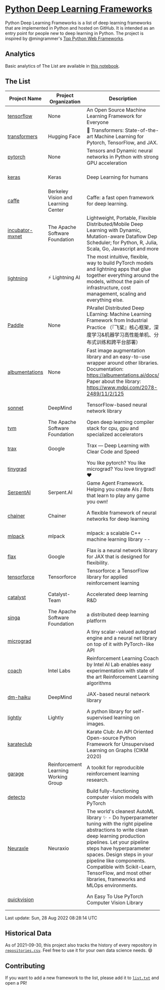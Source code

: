 # [Python Deep Learning Frameworks](https://www.github.com/shimst3r/python-deep-learning-frameworks)

Python Deep Learning Frameworks is a list of deep learning frameworks that are implemented in Python and hosted on GitHub. It is intended as an entry point for people new to deep learning in Python. The project is inspired by @mingrammer's [Top Python Web Frameworks](https://github.com/mingrammer/python-web-framework-stars).

## Analytics

Basic analytics of The List are available in [this notebook](./notebooks/development_over_time.ipynb).

## The List

| Project Name | Project Organization | Description | Stars | Forks | Open Issues | Last Commit |
| ------------ | -------------------- | ----------- | ----: | ----: | ----------: | ----------- |
| [tensorflow](https://tensorflow.org) | None | An Open Source Machine Learning Framework for Everyone | 167404 | 87115 | 2345 | 0 day(s) ago |
| [transformers](https://huggingface.co/transformers) | Hugging Face | 🤗 Transformers: State-of-the-art Machine Learning for Pytorch, TensorFlow, and JAX. | 69144 | 15956 | 572 | 0 day(s) ago |
| [pytorch](https://pytorch.org) | None | Tensors and Dynamic neural networks in Python with strong GPU acceleration | 58282 | 16243 | 9911 | 0 day(s) ago |
| [keras](http://keras.io/) | Keras | Deep Learning for humans | 56013 | 19169 | 331 | 0 day(s) ago |
| [caffe](http://caffe.berkeleyvision.org/) | Berkeley Vision and Learning Center | Caffe: a fast open framework for deep learning. | 32811 | 19006 | 1180 | 0 day(s) ago |
| [incubator-mxnet](https://mxnet.apache.org) | The Apache Software Foundation | Lightweight, Portable, Flexible Distributed/Mobile Deep Learning with Dynamic, Mutation-aware Dataflow Dep Scheduler; for Python, R, Julia, Scala, Go, Javascript and more | 20067 | 6883 | 1989 | 0 day(s) ago |
| [lightning](https://lightning.ai) | ⚡️ Lightning AI  | The most intuitive, flexible, way to build PyTorch models and lightning apps that glue together everything around the models, without the pain of infrastructure, cost management, scaling and everything else. | 19843 | 2556 | 575 | 0 day(s) ago |
| [Paddle](http://www.paddlepaddle.org/) | None | PArallel Distributed Deep LEarning: Machine Learning Framework from Industrial Practice （『飞桨』核心框架，深度学习&机器学习高性能单机、分布式训练和跨平台部署） | 18764 | 4676 | 2901 | 0 day(s) ago |
| [albumentations](https://albumentations.ai) | None | Fast image augmentation library and an easy-to-use wrapper around other libraries. Documentation:  https://albumentations.ai/docs/ Paper about the library: https://www.mdpi.com/2078-2489/11/2/125 | 10747 | 1379 | 284 | 1 day(s) ago |
| [sonnet](https://sonnet.dev/) | DeepMind | TensorFlow-based neural network library | 9358 | 1336 | 31 | 0 day(s) ago |
| [tvm](https://tvm.apache.org/) | The Apache Software Foundation | Open deep learning compiler stack for cpu, gpu and specialized accelerators | 8475 | 2664 | 588 | 1 day(s) ago |
| [trax](https://github.com/google/trax) | Google | Trax — Deep Learning with Clear Code and Speed | 7079 | 731 | 96 | 0 day(s) ago |
| [tinygrad](https://github.com/geohot/tinygrad) |  | You like pytorch? You like micrograd? You love tinygrad! ❤️  | 6534 | 668 | 28 | 0 day(s) ago |
| [SerpentAI](http://serpent.ai) | Serpent.AI | Game Agent Framework. Helping you create AIs / Bots that learn to play any game you own! | 6322 | 750 | 2 | 0 day(s) ago |
| [chainer](https://chainer.org) | Chainer | A flexible framework of neural networks for deep learning | 5716 | 1388 | 11 | 2 day(s) ago |
| [mlpack](https://www.mlpack.org/) | mlpack | mlpack: a scalable C++ machine learning library --  | 4062 | 1434 | 46 | 0 day(s) ago |
| [flax](https://flax.readthedocs.io) | Google | Flax is a neural network library for JAX that is designed for flexibility. | 3461 | 398 | 128 | 1 day(s) ago |
| [tensorforce](https://github.com/tensorforce/tensorforce) | Tensorforce | Tensorforce: a TensorFlow library for applied reinforcement learning | 3162 | 533 | 30 | 2 day(s) ago |
| [catalyst](https://catalyst-team.com) | Catalyst-Team | Accelerated deep learning R&D | 2978 | 366 | 7 | 2 day(s) ago |
| [singa](https://github.com/apache/singa) | The Apache Software Foundation | a distributed deep learning platform | 2653 | 829 | 38 | 5 day(s) ago |
| [micrograd](https://github.com/karpathy/micrograd) |  | A tiny scalar-valued autograd engine and a neural net library on top of it with PyTorch-like API | 2449 | 217 | 10 | 0 day(s) ago |
| [coach](https://intellabs.github.io/coach/) | Intel Labs | Reinforcement Learning Coach by Intel AI Lab enables easy experimentation with state of the art Reinforcement Learning algorithms | 2177 | 437 | 90 | 2 day(s) ago |
| [dm-haiku](https://dm-haiku.readthedocs.io) | DeepMind | JAX-based neural network library | 2122 | 168 | 77 | 1 day(s) ago |
| [lightly](https://github.com/lightly-ai/lightly) | Lightly | A python library for self-supervised learning on images. | 1748 | 143 | 75 | 1 day(s) ago |
| [karateclub](https://karateclub.readthedocs.io) |  | Karate Club: An API Oriented Open-source Python Framework for Unsupervised Learning on Graphs (CIKM 2020) | 1712 | 218 | 1 | 1 day(s) ago |
| [garage](https://github.com/rlworkgroup/garage) | Reinforcement Learning Working Group | A toolkit for reproducible reinforcement learning research. | 1499 | 269 | 227 | 2 day(s) ago |
| [detecto](https://detecto.readthedocs.io/) |  | Build fully-functioning computer vision models with PyTorch | 559 | 98 | 37 | 2 day(s) ago |
| [Neuraxle](https://www.neuraxle.org/) | Neuraxio | The world's cleanest AutoML library ✨ - Do hyperparameter tuning with the right pipeline abstractions to write clean deep learning production pipelines. Let your pipeline steps have hyperparameter spaces. Design steps in your pipeline like components. Compatible with Scikit-Learn, TensorFlow, and most other libraries, frameworks and MLOps environments. | 535 | 53 | 63 | 8 day(s) ago |
| [quickvision](https://github.com/oke-aditya/quickvision) |  | An Easy To Use PyTorch Computer Vision Library | 49 | 5 | 19 | 104 day(s) ago |

Last update: Sun, 28 Aug 2022 08:28:14 UTC

## Historical Data

As of 2021-09-30, this project also tracks the history of every repository in [`repositories.csv`](./repositories.csv). Feel free to use it for your own data science needs. :smile:

## Contributing

If you want to add a new framework to the list, please add it to [`list.txt`](./python-deep-learning-frameworks/list.txt) and open a PR!
